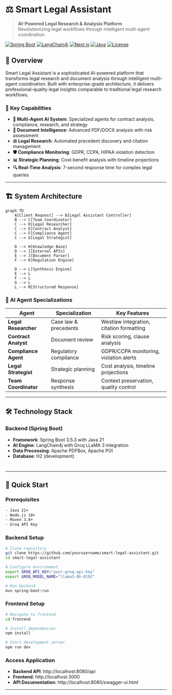 # ⚖️ Smart Legal Assistant

> **AI-Powered Legal Research & Analysis Platform**  
> Revolutionizing legal workflows through intelligent multi-agent coordination

[![Spring Boot](https://img.shields.io/badge/Spring%20Boot-3.5.3-brightgreen.svg)](https://spring.io/projects/spring-boot)
[![LangChain4j](https://img.shields.io/badge/LangChain4j-1.0.0--beta2-blue.svg)](https://github.com/langchain4j/langchain4j)
[![Next.js](https://img.shields.io/badge/Next.js-15.4.2-black.svg)](https://nextjs.org/)
[![Java](https://img.shields.io/badge/Java-21-orange.svg)](https://openjdk.java.net/)
[![License](https://img.shields.io/badge/License-MIT-yellow.svg)](LICENSE)

## 🚀 **Overview**

Smart Legal Assistant is a sophisticated AI-powered platform that transforms legal research and document analysis through intelligent multi-agent coordination. Built with enterprise-grade architecture, it delivers professional-quality legal insights comparable to traditional legal research workflows.

### 🎯 **Key Capabilities**

- **🤖 Multi-Agent AI System**: Specialized agents for contract analysis, compliance, research, and strategy
- **📄 Document Intelligence**: Advanced PDF/DOCX analysis with risk assessment
- **⚖️ Legal Research**: Automated precedent discovery and citation management
- **🛡️ Compliance Monitoring**: GDPR, CCPA, HIPAA violation detection
- **📊 Strategic Planning**: Cost-benefit analysis with timeline projections
- **🔍 Real-Time Analysis**: 7-second response time for complex legal queries

---

## 🏗️ **System Architecture**

```mermaid
graph TD
    A[Client Request] --> B[Legal Assistant Controller]
    B --> C[Team Coordinator]
    C --> D[Legal Researcher]
    C --> E[Contract Analyst]
    C --> F[Compliance Agent]
    C --> G[Legal Strategist]
    
    D --> H[Knowledge Base]
    D --> I[External APIs]
    E --> J[Document Parser]
    F --> K[Regulation Engine]
    
    D --> L[Synthesis Engine]
    E --> L
    F --> L
    G --> L
    L --> M[Structured Response]
```

### 🧠 **AI Agent Specializations**

| Agent | Specialization | Key Features |
|-------|---------------|--------------|
| **Legal Researcher** | Case law & precedents | Westlaw integration, citation formatting |
| **Contract Analyst** | Document review | Risk scoring, clause analysis |
| **Compliance Agent** | Regulatory compliance | GDPR/CCPA monitoring, violation alerts |
| **Legal Strategist** | Strategic planning | Cost analysis, timeline projections |
| **Team Coordinator** | Response synthesis | Context preservation, quality control |

---

## 🛠️ **Technology Stack**

### **Backend (Spring Boot)**
- **Framework**: Spring Boot 3.5.3 with Java 21
- **AI Engine**: LangChain4j with Groq LLaMA 3 integration
- **Data Processing**: Apache PDFBox, Apache POI
- **Database**: H2 (development)


#
---

## 🚀 **Quick Start**

### **Prerequisites**
```bash
- Java 21+
- Node.js 18+
- Maven 3.8+
- Groq API Key
```

### **Backend Setup**
```bash
# Clone repository
git clone https://github.com/yourusername/smart-legal-assistant.git
cd smart-legal-assistant

# Configure environment
export GROQ_API_KEY="your-groq-api-key"
export GROQ_MODEL_NAME="llama3-8b-8192"

# Run backend
mvn spring-boot:run
```

### **Frontend Setup**
```bash
# Navigate to frontend
cd frontend

# Install dependencies
npm install

# Start development server
npm run dev
```

### **Access Application**
- **Backend API**: http://localhost:8080/api
- **Frontend**: http://localhost:3000
- **API Documentation**: http://localhost:8080/swagger-ui.html

---

